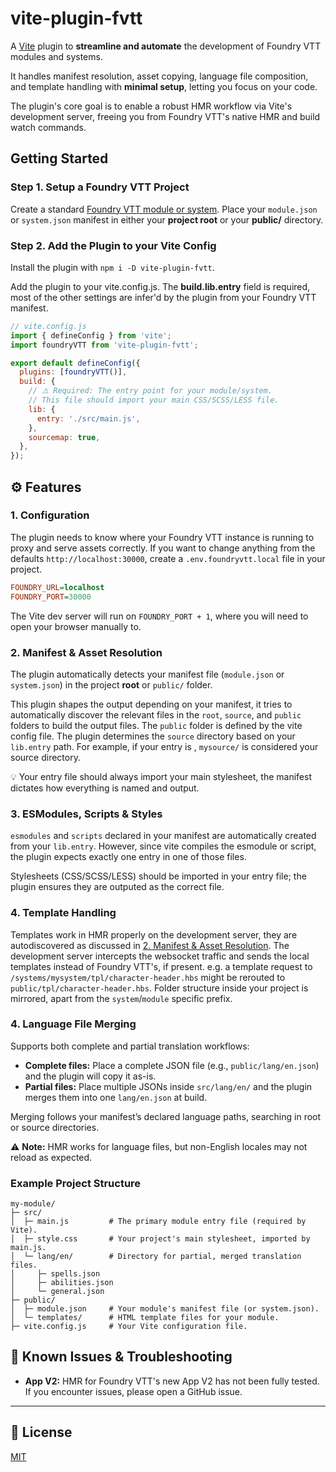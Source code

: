 # **vite-plugin-fvtt**

A [Vite](https://vitejs.dev/) plugin to **streamline and automate** the development of Foundry VTT modules and systems.

It handles manifest resolution, asset copying, language file composition, and template handling with **minimal setup**, letting you focus on your code.

The plugin's core goal is to enable a robust HMR workflow via Vite's development server, freeing you from Foundry VTT's native HMR and build watch commands.

## **Getting Started**

### **Step 1. Setup a Foundry VTT Project**

Create a standard [Foundry VTT module or system](https://foundryvtt.com/article/module-development/).
Place your `module.json` or `system.json` manifest in either your **project root** or your **public/** directory.

### **Step 2. Add the Plugin to your Vite Config**

Install the plugin with `npm i -D vite-plugin-fvtt`.

Add the plugin to your vite.config.js. The **build.lib.entry** field is required, most of the other settings are infer'd by the plugin from your Foundry VTT manifest.

```js
// vite.config.js
import { defineConfig } from 'vite';
import foundryVTT from 'vite-plugin-fvtt';

export default defineConfig({
  plugins: [foundryVTT()],
  build: {
    // ⚠️ Required: The entry point for your module/system.
    // This file should import your main CSS/SCSS/LESS file.
    lib: {
      entry: './src/main.js',
    },
    sourcemap: true,
  },
});
```

## **⚙️ Features**

### **1. Configuration**
The plugin needs to know where your Foundry VTT instance is running to proxy and serve assets correctly. If you want to change anything from the defaults `http://localhost:30000`, create a `.env.foundryvtt.local` file in your project.
```ini
FOUNDRY_URL=localhost
FOUNDRY_PORT=30000
```

The Vite dev server will run on `FOUNDRY_PORT + 1`, where you will need to open your browser manually to.

### **2. Manifest & Asset Resolution**

The plugin automatically detects your manifest file (`module.json` or `system.json`) in the project **root** or `public/` folder.

This plugin shapes the output depending on your manifest, it tries to automatically discover the relevant files in the `root`, `source`, and `public` folders to build the output files. The `public` folder is defined by the vite config file. The plugin determines the `source` directory based on your `lib.entry` path. For example, if your entry is , `mysource/` is considered your source directory.

💡 Your entry file should always import your main stylesheet, the manifest dictates how everything is named and output.

### **3. ESModules, Scripts & Styles**

`esmodules` and `scripts` declared in your manifest are automatically created from your `lib.entry`. However, since vite compiles the esmodule or script, the plugin expects exactly one entry in one of those files.

Stylesheets (CSS/SCSS/LESS) should be imported in your entry file; the plugin ensures they are outputed as the correct file.

### **4. Template Handling**

Templates work in HMR properly on the development server, they are autodiscovered as discussed in [2. Manifest & Asset Resolution](#2-manifest-asset-resolution). The development server intercepts the websocket traffic and sends the local templates instead of Foundry VTT's, if present. e.g. a template request to `/systems/mysystem/tpl/character-header.hbs` might be rerouted to `public/tpl/character-header.hbs`. Folder structure inside your project is mirrored, apart from the `system`/`module` specific prefix.

### 4. **Language File Merging**

Supports both complete and partial translation workflows:

* **Complete files:** Place a complete JSON file (e.g., `public/lang/en.json`) and the plugin will copy it as-is.
* **Partial files:** Place multiple JSONs inside `src/lang/en/` and the plugin merges them into one `lang/en.json` at build.

Merging follows your manifest’s declared language paths, searching in root or source directories.

⚠️ **Note:** HMR works for language files, but non-English locales may not reload as expected.

### **Example Project Structure**
```
my-module/
├─ src/
│  ├─ main.js         # The primary module entry file (required by Vite).
│  ├─ style.css       # Your project's main stylesheet, imported by main.js.
│  └─ lang/en/        # Directory for partial, merged translation files.
│     ├─ spells.json
│     ├─ abilities.json
│     └─ general.json
├─ public/
│  ├─ module.json     # Your module's manifest file (or system.json).
│  └─ templates/      # HTML template files for your module.
├─ vite.config.js     # Your Vite configuration file.
```

## **🐛 Known Issues & Troubleshooting**

* **App V2:** HMR for Foundry VTT's new App V2 has not been fully tested. If you encounter issues, please open a GitHub issue.

---

## 📄 License

[MIT](LICENSE)
